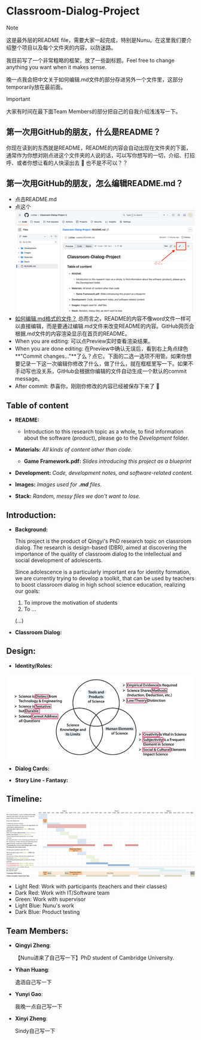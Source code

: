 # Classroom-Dialog-Project

> [!NOTE]
> 这是最外层的README file，需要大家一起完成，特别是Nunu。在这里我们要介绍整个项目以及每个文件夹的内容，以防迷路。
> 
> 我目前写了一个非常粗略的框架，放了一些副标题。Feel free to change anything you want when it makes sense.
> 
> 晚一点我会把中文关于如何编辑.md文件的部分存进另外一个文件里，这部分temporarily放在最前面。

> [!IMPORTANT]
> 大家有时间在最下面Team Members的部分把自己的自我介绍浅浅写一下。


## 第一次用GitHub的朋友，什么是README？

你现在读到的东西就是README，README的内容会自动出现在文件夹的下面，通常作为你想对刚点进这个文件夹的人说的话，可以写你想写的一切，介绍、打招呼、或者你想让看的人快滚出去 :cursing_face: 也不是不可以？？

## 第一次用GitHub的朋友，怎么编辑README.md？

* 点击README.md
* 点这个
   ![Team-Roles](Images/How-to-Edit-README.png)
* [如何编辑.md格式的文件？](https://docs.github.com/en/get-started/writing-on-github/getting-started-with-writing-and-formatting-on-github/basic-writing-and-formatting-syntax)
  总而言之，README的内容不像word文件一样可以直接编辑，而是要通过编辑.md文件来改变README的内容。GitHub网页会根据.md文件的内容渲染显示在首页的README。
* When you are editing: 可以点Preview实时查看渲染结果。
* When you are done editing: 在Preview中确认无误后，看到右上角点绿色**"Commit changes..."**了么？点它。下面的二选一选项不用管。如果你想要记录一下这一次编辑你修改了什么，做了什么，就在框框里写一下。如果不手动写也没关系，GitHub会根据你编辑的文件自动生成一个默认的commit message。
* After commit: 恭喜你，刚刚你修改的内容已经被保存下来了 :japanese_ogre:

## Table of content

* **README:**
  - Introduction to this research topic as a whole, to find information about the software (product), please go to the _Development_ folder.
    
* **Materials:** _All kinds of content other than code._
  - **Game Framework.pdf:** _Slides introducing this project as a blueprint_
 
* **Development:** _Code, development notes, and software-related content._

* **Images:** _Images used for **.md** files._

* **Stack:** _Random, messy files we don't want to lose._

## Introduction:

* **Background:**
  
  This project is the product of Qingyi's PhD research topic on classroom dialog. The research is design-based (DBR), aimed at discovering the importance of the quality of classroom dialog to the intellectual and social development of adolescents.

  Since adolescence is a particularly important era for identity formation, we are currently trying to develop a toolkit, that can be used by teachers to boost classroom dialog in high school science education, realizing our goals:
    1. To improve the motivation of students
    2. To ...

  (...)

* **Classroom Dialog:**








## Design:

* **Identity/Roles:**

![Team-Roles](Images/Theory-of-Character-Design.jpg)

* **Dialog Cards:**

* **Story Line - Fantasy:**








## Timeline:

![Timeline](Images/Timeline.jpg)

- Light Red: Work with participants (teachers and their classes)
- Dark Red: Work with IT/Software team
- Green: Work with supervisor
- Light Blue: Nunu's work
- Dark Blue: Product testing







## Team Members:

* **Qingyi Zheng**:

    【Nunu进来了自己写一下】PhD student of Cambridge University.
  
* **Yihan Huang**:

    逸涵自己写一下

* **Yunyi Gao**:

    我晚一点自己写一下

* **Xinyi Zheng**:

    Sindy自己写一下
